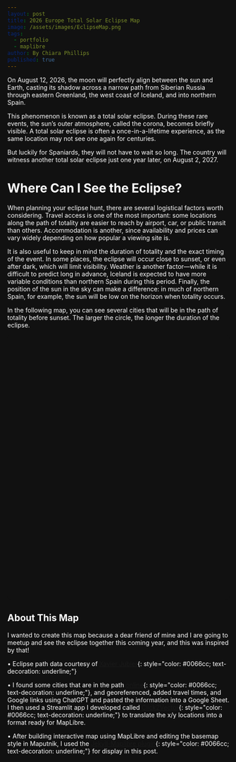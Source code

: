 ```yaml
---
layout: post
title: 2026 Europe Total Solar Eclipse Map
image: /assets/images/EclipseMap.png
tags:
  - portfolio
  - maplibre
author: By Chiara Phillips
published: true
---
```


<style>
/* Dark theme for eclipse post - CSS Variables */
:root {
  --eclipse-bg-color: #111111;
  --eclipse-text-color: #ffffff;
  --eclipse-text-muted: #d1d5db;
  --eclipse-link-color: #60a5fa;
  --eclipse-link-hover: #93c5fd;
  --eclipse-info-bg: #1f2937;
  --eclipse-border: #374151;
}

html, body {
  background-color: var(--eclipse-bg-color) !important;
  background: var(--eclipse-bg-color) !important;
  color: var(--eclipse-text-color) !important;
}

/* Target the main content area */
.flex.justify-center {
  background-color: var(--eclipse-bg-color) !important;
}

/* Target the article container */
article {
  background-color: var(--eclipse-bg-color) !important;
  color: var(--eclipse-text-color) !important;
}

.prose {
  color: var(--eclipse-text-color) !important;
  background-color: var(--eclipse-bg-color) !important;
}

.prose h1, .prose h2, .prose h3, .prose h4, .prose h5, .prose h6 {
  color: var(--eclipse-text-color) !important;
}

.prose p {
  color: var(--eclipse-text-color) !important;
}

.prose a {
  color: var(--eclipse-link-color) !important;
}

.prose a:hover {
  color: var(--eclipse-link-hover) !important;
}

/* Override the info box styling */
.info-box {
  background: var(--eclipse-info-bg) !important;
  border: 1px solid var(--eclipse-border) !important;
  color: var(--eclipse-text-color) !important;
}

.info-box h4 {
  color: var(--eclipse-text-color) !important;
}

.info-box span {
  color: var(--eclipse-text-muted) !important;
}

/* Map container styling */
#eclipse-map {
  background: var(--eclipse-bg-color) !important;
  border: none !important;
}

/* Override any other white backgrounds */
.bg-white {
  background-color: var(--eclipse-bg-color) !important;
}

/* Ensure text is visible on dark background */
.text-slate-700 {
  color: var(--eclipse-text-muted) !important;
}

.text-black {
  color: var(--eclipse-text-color) !important;
}

/* Force the main container to be dark */
.mx-auto {
  background-color: var(--eclipse-bg-color) !important;
}

/* Override any Tailwind classes that might be adding blue */
.fadeIn {
  background-color: var(--eclipse-bg-color) !important;
}

/* Target the post layout specifically */
.flex.flex-col.md\\:flex-row {
  background-color: var(--eclipse-bg-color) !important;
}

/* MapLibre popup styling */
.maplibregl-popup-content {
  background-color: #717b83 !important;
  color: #ffffff !important;
  border-radius: 8px !important;
  box-shadow: 0 4px 6px -1px rgba(0, 0, 0, 0.3) !important;
}

.maplibregl-popup-tip {
  border-top-color: #717b83 !important;
}

.maplibregl-popup-close-button {
  color: #ffffff !important;
  font-size: 18px !important;
}

.maplibregl-popup-close-button:hover {
  color: #dbeafe !important;
}

/* Heading 1 styling */
.prose h1 {
  text-align: center !important;
  font-size: 2rem !important;
  padding-top: 2rem !important;
  margin-bottom: 1.5rem !important;
}

/* Heading 2 styling */
.prose h2 {
  text-align: center !important;
  font-size: 1.5rem !important;
  padding-top: 1.5rem !important;
  margin-bottom: 1.5rem !important;
}
</style>
On August 12, 2026, the moon will perfectly align between the sun and Earth, 
casting its shadow across a narrow path from Siberian Russia through eastern 
Greenland, the west coast of Iceland, and into northern Spain.

This phenomenon is known as a total solar eclipse. During these rare events, 
the sun’s outer atmosphere, called the corona, becomes briefly visible. A total 
solar eclipse is often a once-in-a-lifetime experience, as the same location may 
not see one again for centuries.

But luckily for Spaniards, they will not have to wait so long. The country will 
witness another total solar eclipse just one year later, on August 2, 2027.

# Where Can I See the Eclipse?
When planning your eclipse hunt, there are several logistical factors worth 
considering. Travel access is one of the most important: some locations 
along the path of totality are easier to reach by airport, car, or public 
transit than others. Accommodation is another, since availability and prices 
can vary widely depending on how popular a viewing site is.

It is also useful to keep in mind the duration of totality and the exact timing
 of the event. In some places, the eclipse will occur close to sunset, or even 
 after dark, which will limit visibility. Weather is another factor—while it is 
 difficult to predict long in advance, Iceland is expected to have more variable 
 conditions than northern Spain during this period. Finally, the position of the 
 sun in the sky can make a difference: in much of northern Spain, for example, 
 the sun will be low on the horizon when totality occurs.

In the following map, you can see several cities that will be in the path of 
totality before sunset. The larger the circle, the longer the duration of the eclipse.

<div id="eclipse-map" style="height: 600px; width: 100%; background: var(--eclipse-bg-color); border-radius: 8px; border: none;"></div>

<script src="https://unpkg.com/maplibre-gl@5.6.2/dist/maplibre-gl.js"></script>
<link href="https://unpkg.com/maplibre-gl@5.6.2/dist/maplibre-gl.css" rel="stylesheet">

<script>
document.addEventListener('DOMContentLoaded', function() {
    const map = new maplibregl.Map({
        container: 'eclipse-map',
        style: '/assets/maps/voyager-edited.json',
        zoom: 2.5,
        center: [0, 55],
    });

    map.on('style.load', () => {
        map.setProjection({
            type: 'globe'
        });
    });

    const eclipseLocations = [
  {
    name: "Ísafjörður, Iceland",
    lng: -23.13498,
    lat: 66.07475,
    airport: "Ísafjörður Airport (IFJ)",
    travel: { byCarHours: 0.1, byTransitHours: 0.1 },
    mapsUrl: "https://www.google.com/maps/search/Ísafjörður, Iceland",
    eclipse: {
      start: "2026-08-12T17:44:09+00:00",
      end:   "2026-08-12T17:45:39+00:00",
      durationSec: 90,
      afterSunset: false
    }
  },
  {
    name: "Borgarnes, Iceland",
    lng: -21.901,
    lat: 64.5609,
    airport: "Reykjavík Domestic (RKV)",
    travel: { byCarHours: 1.0, byTransitHours: 1.3 },
    mapsUrl: "https://www.google.com/maps/search/Borgarnes, Iceland",
    eclipse: {
      start: "2026-08-12T17:47:44+00:00",
      end:   "2026-08-12T17:48:23+00:00",
      durationSec: 39,
      afterSunset: false
    }
  },
  {
    name: "Reykjavik, Iceland",
    lng: -21.8954,
    lat: 64.1355,
    airport: "Reykjavík Domestic (RKV)",
    travel: { byCarHours: 0.2, byTransitHours: 0.2 },
    mapsUrl: "https://www.google.com/maps/search/Reykjavik, Iceland",
    eclipse: {
      start: "2026-08-12T17:48:19+00:00",
      end:   "2026-08-12T17:49:18+00:00",
      durationSec: 59,
      afterSunset: false
    }
  },
  {
    name: "Keflavík, Iceland",
    lng: -22.56242,
    lat: 64.00492,
    airport: "Keflavík International (KEF)",
    travel: { byCarHours: 0.2, byTransitHours: 0.3 },
    mapsUrl: "https://www.google.com/maps/search/Keflavík, Iceland",
    eclipse: {
      start: "2026-08-12T17:48:06+00:00",
      end:   "2026-08-12T17:49:45+00:00",
      durationSec: 99,
      afterSunset: false
    }
  },
  {
    name: "Santander, Cantabria, Spain",
    lng: -3.805,
    lat: 43.462776,
    airport: "Santander (SDR)",
    travel: { byCarHours: 0.2, byTransitHours: 0.3 },
    mapsUrl: "https://www.google.com/maps/search/Santander, Spain",
    eclipse: {
      start: "2026-08-12T20:26:58+02:00",
      end:   "2026-08-12T20:28:01+02:00",
      durationSec: 63,
      afterSunset: false
    }
  },
  {
    name: "Bilbao, Vizcaya, Spain",
    lng: -2.9253,
    lat: 43.2627,
    airport: "Bilbao (BIO)",
    travel: { byCarHours: 0.2, byTransitHours: 0.3 },
    mapsUrl: "https://www.google.com/maps/search/Bilbao, Spain",
    eclipse: {
      start: "2026-08-12T20:27:24+02:00",
      end:   "2026-08-12T20:27:53+02:00",
      durationSec: 29,
      afterSunset: true
    }
  },
  {
    name: "Gijón, Asturias, Spain",
    lng: -5.6615,
    lat: 43.5357,
    airport: "Asturias Airport (OVD)",
    travel: { byCarHours: 0.6, byTransitHours: 0.8 },
    mapsUrl: "https://www.google.com/maps/search/Gijón, Spain",
    eclipse: {
      start: "2026-08-12T20:26:49+02:00",
      end:   "2026-08-12T20:28:34+02:00",
      durationSec: 105,
      afterSunset: false
    }
  },
  {
    name: "Oviedo, Asturias, Spain",
    lng: -5.8448,
    lat: 43.3603,
    airport: "Asturias Airport (OVD)",
    travel: { byCarHours: 0.6, byTransitHours: 0.7 },
    mapsUrl: "https://www.google.com/maps/search/Oviedo, Spain",
    eclipse: {
      start: "2026-08-12T20:27:06+02:00",
      end:   "2026-08-12T20:28:54+02:00",
      durationSec: 108,
      afterSunset: false
    }
  },
  {
    name: "Vitoria-Gasteiz, Álava, Spain",
    lng: -2.67268,
    lat: 42.84998,
    airport: "Vitoria (VIT)",
    travel: { byCarHours: 0.2, byTransitHours: 0.3 },
    mapsUrl: "https://www.google.com/maps/search/Vitoria-Gasteiz, Spain",
    eclipse: {
      start: "2026-08-12T20:27:44+02:00",
      end:   "2026-08-12T20:28:46+02:00",
      durationSec: 62,
      afterSunset: true
    }
  },
  {
    name: "A Coruña, A Coruña, Spain",
    lng: -8.396,
    lat: 43.3714,
    airport: "A Coruña (LCG)",
    travel: { byCarHours: 0.3, byTransitHours: 0.3 },
    mapsUrl: "https://www.google.com/maps/search/A Coruña, Spain",
    eclipse: {
      start: "2026-08-12T20:27:43+02:00",
      end:   "2026-08-12T20:28:59+02:00",
      durationSec: 76,
      afterSunset: false
    }
  },
  {
    name: "Lugo, Lugo, Spain",
    lng: -7.55,
    lat: 43.016666,
    airport: "Santiago de Compostela (SCQ)",
    travel: { byCarHours: 1.3, byTransitHours: 1.8 },
    mapsUrl: "https://www.google.com/maps/search/Lugo, Spain",
    eclipse: {
      start: "2026-08-12T20:28:08+02:00",
      end:   "2026-08-12T20:29:32+02:00",
      durationSec: 84,
      afterSunset: false
    }
  },
  {
    name: "Logroño, La Rioja, Spain",
    lng: -2.45,
    lat: 42.46667,
    airport: "Logroño–Agoncillo (RJL)",
    travel: { byCarHours: 0.3, byTransitHours: 0.4 },
    mapsUrl: "https://www.google.com/maps/search/Logroño, Spain",
    eclipse: {
      start: "2026-08-12T20:28:10+02:00",
      end:   "2026-08-12T20:29:31+02:00",
      durationSec: 81,
      afterSunset: true
    }
  },
  {
    name: "Burgos, Burgos, Spain",
    lng: -3.6753,
    lat: 42.3502,
    airport: "Burgos (RGS)",
    travel: { byCarHours: 0.3, byTransitHours: 0.4 },
    mapsUrl: "https://www.google.com/maps/search/Burgos, Spain",
    eclipse: {
      start: "2026-08-12T20:28:25+02:00",
      end:   "2026-08-12T20:30:08+02:00",
      durationSec: 103,
      afterSunset: true
    }
  },
  {
    name: "Ponferrada, León, Spain",
    lng: -6.59619,
    lat: 42.54664,
    airport: "León (LEN)",
    travel: { byCarHours: 1.4, byTransitHours: 1.8 },
    mapsUrl: "https://www.google.com/maps/search/Ponferrada, Spain",
    eclipse: {
      start: "2026-08-12T20:28:45+02:00",
      end:   "2026-08-12T20:30:12+02:00",
      durationSec: 87,
      afterSunset: false
    }
  },
  {
    name: "Zaragoza, Zaragoza, Spain",
    lng: -0.87734,
    lat: 41.65606,
    airport: "Zaragoza (ZAZ)",
    travel: { byCarHours: 0.3, byTransitHours: 0.4 },
    mapsUrl: "https://www.google.com/maps/search/Zaragoza, Spain",
    eclipse: {
      start: "2026-08-12T20:29:04+02:00",
      end:   "2026-08-12T20:30:28+02:00",
      durationSec: 84,
      afterSunset: true
    }
  },
  {
    name: "Palencia, Palencia, Spain",
    lng: -4.52406,
    lat: 42.00955,
    airport: "Valladolid (VLL)",
    travel: { byCarHours: 0.7, byTransitHours: 0.9 },
    mapsUrl: "https://www.google.com/maps/search/Palencia, Spain",
    eclipse: {
      start: "2026-08-12T20:29:09+02:00",
      end:   "2026-08-12T20:30:51+02:00",
      durationSec: 102,
      afterSunset: false
    }
  },
  // Salou (Tarragona) — not in the provided table; left without eclipse fields.
  {
    name: "Valladolid, Valladolid, Spain",
    lng: -4.72372,
    lat: 41.65518,
    airport: "Valladolid (VLL)",
    travel: { byCarHours: 0.3, byTransitHours: 0.4 },
    mapsUrl: "https://www.google.com/maps/search/Valladolid, Spain",
    eclipse: {
      start: "2026-08-12T20:29:53+02:00",
      end:   "2026-08-12T20:31:21+02:00",
      durationSec: 88,
      afterSunset: true
    }
  },
  {
    name: "Mahón, Menorca, Spain",
    lng: 4.26111,
    lat: 39.8875,
    airport: "Menorca (MAH)",
    travel: { byCarHours: 0.2, byTransitHours: 0.3 },
    mapsUrl: "https://www.google.com/maps/search/Mahón, Spain",
    eclipse: {
      start: "2026-08-12T20:30:17+02:00",
      end:   "2026-08-12T20:31:27+02:00",
      durationSec: 70,
      afterSunset: true
    }
  },
  // Port de Pollença — not in the provided table; left without eclipse fields.
  {
    name: "Alcúdia, Baleares, Spain",
    lng: 3.1214,
    lat: 39.8532,
    airport: "Palma de Mallorca (PMI)",
    travel: { byCarHours: 0.9, byTransitHours: 1.2 },
    mapsUrl: "https://www.google.com/maps/search/Alcúdia, Spain",
    eclipse: {
      start: "2026-08-12T20:30:34+02:00",
      end:   "2026-08-12T20:32:03+02:00",
      durationSec: 89,
      afterSunset: true
    }
  },
  {
    name: "Segovia, Segovia, Spain",
    lng: -4.108807,
    lat: 40.942902,
    airport: "Madrid–Barajas (MAD)",
    travel: { byCarHours: 1.2, byTransitHours: 1.8 },
    mapsUrl: "https://www.google.com/maps/search/Segovia, Spain",
    eclipse: {
      start: "2026-08-12T20:31:09+02:00",
      end:   "2026-08-12T20:32:08+02:00",
      durationSec: 59,
      afterSunset: true
    }
  },
  {
    name: "Teruel, Teruel, Spain",
    lng: -1.10646,
    lat: 40.3456,
    airport: "València (VLC)",
    travel: { byCarHours: 1.8, byTransitHours: 2.5 },
    mapsUrl: "https://www.google.com/maps/search/Teruel, Spain",
    eclipse: {
      start: "2026-08-12T20:31:05+02:00",
      end:   "2026-08-12T20:32:39+02:00",
      durationSec: 94,
      afterSunset: true
    }
  },
  {
    name: "Palma, Majorca, Spain",
    lng: 2.650544,
    lat: 39.571625,
    airport: "Palma de Mallorca (PMI)",
    travel: { byCarHours: 0.3, byTransitHours: 0.4 },
    mapsUrl: "https://www.google.com/maps/search/Palma, Spain",
    eclipse: {
      start: "2026-08-12T20:31:05+02:00",
      end:   "2026-08-12T20:32:41+02:00",
      durationSec: 96,
      afterSunset: true
    }
  },
  {
    name: "Guadalajara, Guadalajara, Spain",
    lng: -3.16185,
    lat: 40.62862,
    airport: "Madrid–Barajas (MAD)",
    travel: { byCarHours: 0.7, byTransitHours: 1.2 },
    mapsUrl: "https://www.google.com/maps/search/Guadalajara, Spain",
    eclipse: {
      start: "2026-08-12T20:31:21+02:00",
      end:   "2026-08-12T20:32:29+02:00",
      durationSec: 68,
      afterSunset: true
    }
  },
  {
    name: "Cuenca, Cuenca, Spain",
    lng: -2.137416,
    lat: 40.070393,
    airport: "Madrid–Barajas (MAD)",
    travel: { byCarHours: 1.8, byTransitHours: 2.2 },
    mapsUrl: "https://www.google.com/maps/search/Cuenca, Spain",
    eclipse: {
      start: "2026-08-12T20:32:06+02:00",
      end:   "2026-08-12T20:33:01+02:00",
      durationSec: 55,
      afterSunset: true
    }
  },
  {
    name: "Valencia, Valencia, Spain",
    lng: -0.3774,
    lat: 39.4698,
    airport: "València (VLC)",
    travel: { byCarHours: 0.3, byTransitHours: 0.4 },
    mapsUrl: "https://www.google.com/maps/search/Valencia, Spain",
    eclipse: {
      start: "2026-08-12T20:32:30+02:00",
      end:   "2026-08-12T20:33:30+02:00",
      durationSec: 60,
      afterSunset: true
    }
  },
  {
    name: "Sant Antoni de Portmany, Ibiza, Spain",
    lng: 1.30362,
    lat: 38.98068,
    airport: "Ibiza (IBZ)",
    travel: { byCarHours: 0.5, byTransitHours: 0.8 },
    mapsUrl: "https://www.google.com/maps/search/Sant Antoni de Portmany, Spain",
    eclipse: {
      start: "2026-08-12T20:32:40+02:00",
      end:   "2026-08-12T20:33:47+02:00",
      durationSec: 67,
      afterSunset: true
    }
  },
  {
    name: "Ibiza, Ibiza, Spain",
    lng: 1.421416,
    lat: 38.906986,
    airport: "Ibiza (IBZ)",
    travel: { byCarHours: 0.2, byTransitHours: 0.4 },
    mapsUrl: "https://www.google.com/maps/search/Ibiza, Spain",
    eclipse: {
      start: "2026-08-12T20:32:46+02:00",
      end:   "2026-08-12T20:33:50+02:00",
      durationSec: 64,
      afterSunset: true
    }
  }
];


    // Esri color ramps - Purple 13 (inverted for accessibility)
    const colors = ["#e566ffff", "#8f14f7ff", "#43048dff"]; // Pink (easy) to Dark Purple (hard)
    
    // Function to format time display
    function formatTime(hours) {
        const totalMinutes = Math.round(hours * 60);
        if (totalMinutes < 60) {
            return `${totalMinutes} minutes`;
        } else {
            const hoursPart = Math.floor(totalMinutes / 60);
            const minutesPart = totalMinutes % 60;
            if (minutesPart === 0) {
                return `${hoursPart} hour${hoursPart > 1 ? 's' : ''}`;
            } else {
                return `${hoursPart} hour${hoursPart > 1 ? 's' : ''} ${minutesPart} minutes`;
            }
        }
    }

    // Function to format eclipse time (extract hour:minute from ISO string)
    function formatEclipseTime(isoString) {
        const date = new Date(isoString);
        const hours = date.getHours().toString().padStart(2, '0');
        const minutes = date.getMinutes().toString().padStart(2, '0');
        return `${hours}:${minutes}`;
    }

    // Filter out locations that are after sunset
    const visibleLocations = eclipseLocations.filter(location => !location.eclipse.afterSunset);
    
    // Create circle markers for each visible location
    visibleLocations.forEach(location => {
        // Categorical color based on transit hours
        let markerColor;
        if (location.travel.byTransitHours < 1) {
            markerColor = colors[0]; // Pink - Less than 1 hour (easiest)
        } else if (location.travel.byTransitHours < 2) {
            markerColor = colors[1]; // Medium Purple - 1-2 hours (medium)
        } else {
            markerColor = colors[2]; // Dark Purple - 2+ hours (hardest)
        }
        
        // Calculate marker size based on eclipse duration (30-120 seconds range)
        const minDuration = 30;
        const maxDuration = 120;
        const duration = location.eclipse.durationSec;
        const normalizedDuration = Math.max(0, Math.min(1, (duration - minDuration) / (maxDuration - minDuration)));
        const markerSize = 8 + (normalizedDuration * 16); // Size between 8px and 24px
        
        const el = document.createElement('div');
        el.className = 'marker';
        el.style.width = `${markerSize}px`;
        el.style.height = `${markerSize}px`;
        el.style.borderRadius = '50%';
        el.style.backgroundColor = 'black';
        el.style.border = '2px solid white';
        el.style.cursor = 'pointer';
        el.style.boxShadow = '0 0 8px rgba(255,255,255,0.8), 0 0 16px rgba(255,255,255,0.4), 0 2px 4px rgba(0,0,0,0.3)';
        
        let popup = null;
        
        let hoverTimeout = null;
        
        el.addEventListener('mouseenter', () => {
            // Clear any existing timeout
            if (hoverTimeout) {
                clearTimeout(hoverTimeout);
                hoverTimeout = null;
            }
            
            popup = new maplibregl.Popup()
                .setLngLat([location.lng, location.lat])
                .setHTML(`
                    <div style="padding: 8px;">
                        <strong>${location.name}</strong><br/>
                        <strong>Eclipse Start:</strong> ${formatEclipseTime(location.eclipse.start)}<br/>
                        <strong>Eclipse End:</strong> ${formatEclipseTime(location.eclipse.end)}<br/>
                        <strong>Eclipse Duration:</strong> ${location.eclipse.durationSec} seconds<br/>
                        <strong>Closest Airport:</strong> ${location.airport}<br/>
                        <strong>Public transit time from ${location.airport}:</strong> ${formatTime(location.travel.byTransitHours)}<br/>
                        <a href="${location.mapsUrl}" target="_blank" style="color: #0066cc;">View on Google Maps</a>
                    </div>
                `)
                .addTo(map);
                
            // Add hover listeners to the popup content
            setTimeout(() => {
                const popupElement = document.querySelector('.maplibregl-popup-content');
                if (popupElement) {
                    popupElement.addEventListener('mouseenter', () => {
                        if (hoverTimeout) {
                            clearTimeout(hoverTimeout);
                            hoverTimeout = null;
                        }
                    });
                    
                    popupElement.addEventListener('mouseleave', () => {
                        hoverTimeout = setTimeout(() => {
                            if (popup) {
                                popup.remove();
                                popup = null;
                            }
                        }, 100);
                    });
                }
            }, 50);
        });
        
        el.addEventListener('mouseleave', () => {
            // Add a small delay before removing popup
            hoverTimeout = setTimeout(() => {
            if (popup) {
                popup.remove();
                popup = null;
            }
            }, 100);
        });
        
        new maplibregl.Marker({element: el})
            .setLngLat([location.lng, location.lat])
            .addTo(map);
    });
    

    map.on('load', async () => {
        // Load the eclipse data from the JSON file
        const response = await fetch('/assets/maps/eclipse_data.json');
        const eclipseData = await response.json();
        
        map.addSource('eclipse_data', {
            'type': 'geojson',
            'data': eclipseData
        });
        map.addLayer({
            'id': 'eclipse_data',
            'type': 'fill',
            'source': 'eclipse_data',
            'layout': {},
            'paint': {
                'fill-color': 'black',
                'fill-opacity': 0.6
            }
        });
    });
});

</script>


## About This Map
I wanted to create this map because a dear friend of mine and I are going to meetup and
see the eclipse together this coming year, and this was inspired by that!

• Eclipse path data courtesy of [Xavier Jubier](http://xjubier.free.fr/en/site_pages/SolarEclipsesGoogleEarth.html){: style="color: #0066cc; text-decoration: underline;"}  

• I found some cities that are in the path [online](https://www.timeanddate.com/eclipse/solar/2026-august-12){: style="color: #0066cc; text-decoration: underline;"}, and georeferenced, added travel times, and Google links using ChatGPT and pasted the information into a Google Sheet. I then used a Streamlit app I developed called [Click2Vector](https://click2vector.streamlit.app/){: style="color: #0066cc; text-decoration: underline;"} to translate the x/y locations into a format ready for MapLibre. 

• After building interactive map using MapLibre and editing the basemap style in Maputnik, I used the [Jekyll-Maplibre plugin](https://github.com/rriemann/jekyll-maplibre){: style="color: #0066cc; text-decoration: underline;"} for display in this post.